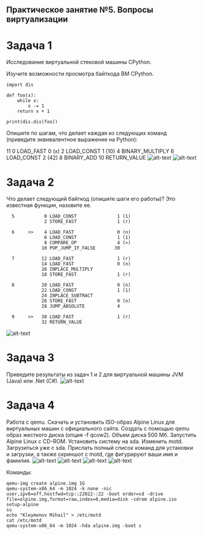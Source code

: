## Практическое занятие №5. Вопросы виртуализации

# Задача 1

Исследование виртуальной стековой машины CPython.

Изучите возможности просмотра байткода ВМ CPython.

```
import dis

def foo(x):
    while x:
        x -= 1
    return x + 1

print(dis.dis(foo))
```

Опишите по шагам, что делает каждая из следующих команд (приведите эквивалентное выражение на Python):

 11           0 LOAD_FAST                0 (x)
              2 LOAD_CONST               1 (10)
              4 BINARY_MULTIPLY
              6 LOAD_CONST               2 (42)
              8 BINARY_ADD
             10 RETURN_VALUE
![alt-text](https://sun9-75.userapi.com/impg/LYdb-g15nEMJhfRmIi0ay2O_5LCwbUnPQD7AVA/xnkvSEdi_WU.jpg?size=772x992&quality=96&sign=be8246c6d8aa10c9f781fc4a87ea30df&type=album)
![alt-text](https://sun9-63.userapi.com/impg/j5vLX31K9K2SQhbc-R1xez8bA9bBUSaBq6AMyA/YsTzE2cCp3c.jpg?size=1294x761&quality=96&sign=14d4825afbf352036a0a79ba5e538e30&type=album)

# Задача 2
Что делает следующий байткод (опишите шаги его работы)? Это известная функция, назовите ее.

```
  5           0 LOAD_CONST               1 (1)
              2 STORE_FAST               1 (r)

  6     >>    4 LOAD_FAST                0 (n)
              6 LOAD_CONST               1 (1)
              8 COMPARE_OP               4 (>)
             10 POP_JUMP_IF_FALSE       30

  7          12 LOAD_FAST                1 (r)
             14 LOAD_FAST                0 (n)
             16 INPLACE_MULTIPLY
             18 STORE_FAST               1 (r)

  8          20 LOAD_FAST                0 (n)
             22 LOAD_CONST               1 (1)
             24 INPLACE_SUBTRACT
             26 STORE_FAST               0 (n)
             28 JUMP_ABSOLUTE            4

  9     >>   30 LOAD_FAST                1 (r)
             32 RETURN_VALUE
```
![alt-text](https://sun9-34.userapi.com/impg/WMTM6VJABm5Gh3lDHC5AyqOsxzgW3gxmJ5EkDA/LWUha8yqiwQ.jpg?size=777x564&quality=96&sign=fe49c1f68f3eaad34b435d21438735fa&type=album)

# Задача 3
Приведите результаты из задач 1 и 2 для виртуальной машины JVM (Java) или .Net (C#).
![alt-text](https://sun9-67.userapi.com/impg/qpUblliSUEuGtNqa7VaJGMzFWR_49xtIJClruA/d4niByCuAtI.jpg?size=1245x853&quality=96&sign=c058d1e6ebba55831250a795c48c13d5&type=album)

# Задача 4
Работа с qemu. Скачать и установить ISO-образ Alpine Linux для виртуальных машин с официального сайта.
Создать с помощью qemu образ жесткого диска (опция -f qcow2). Объем диска 500 Мб.
Запустить Alpine Linux с CD-ROM.
Установить систему на sda. Изменить motd.
Загрузиться уже с sda.
Прислать полный список команд для установки и загрузки, а также скриншот с motd, где фигурируют ваши имя и фамилия.
![alt-text](https://sun9-19.userapi.com/impg/dxOTiLLWHObyJj_dxvOCzRdOEccuPUhBverNYg/wChRqs4c96M.jpg?size=1850x909&quality=96&sign=0841bf49292918c27ef6bbfc986c8366&type=album)
![alt-text](https://sun1-92.userapi.com/impg/iwmDVkCkaBLrZ2E_3FT_9E9TL8KyYfVQk3O76Q/J4PIkob9_kU.jpg?size=1272x806&quality=96&sign=0890a78bc7f7b717638f25bee5286dce&type=album)
![alt-text](https://sun9-34.userapi.com/impg/_4m7usM-Sc7TXIiGncEtkLBA3z22zmiwY9fCqA/OTuDx1UBv2Y.jpg?size=1277x856&quality=96&sign=fe9a2d7a965b9dee6ac40751e37f5229&type=album)
![alt-text](https://sun1-57.userapi.com/impg/Iaz4fpfuEptPJd_IiqXhTo7txC169J0Sl85RKw/5k5esv6C0Tk.jpg?size=1281x866&quality=96&sign=24208f950364739a9f527b2d56566baf&type=album)

Команды:
```
qemu-img create alpine.img 1G
qemu-system-x86_64 -m 1024 -k none -nic user,ipv6=off,hostfwd=tcp::22022-:22 -boot order=cd -drive file=alpine.img,format=raw,index=0,media=disk -cdrom alpine.iso 
setup-alpine
su
echo "Kleymenov Mihail" > /etc/motd
cat /etc/motd
qemu-system-x86_64 -m 1024 -hda alpine.img -boot c
```
